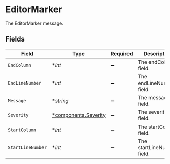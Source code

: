# EditorMarker

The EditorMarker message.


## Fields

| Field                                                       | Type                                                        | Required                                                    | Description                                                 |
| ----------------------------------------------------------- | ----------------------------------------------------------- | ----------------------------------------------------------- | ----------------------------------------------------------- |
| `EndColumn`                                                 | **int*                                                      | :heavy_minus_sign:                                          | The endColumn field.                                        |
| `EndLineNumber`                                             | **int*                                                      | :heavy_minus_sign:                                          | The endLineNumber field.                                    |
| `Message`                                                   | **string*                                                   | :heavy_minus_sign:                                          | The message field.                                          |
| `Severity`                                                  | [*components.Severity](../../models/components/severity.md) | :heavy_minus_sign:                                          | The severity field.                                         |
| `StartColumn`                                               | **int*                                                      | :heavy_minus_sign:                                          | The startColumn field.                                      |
| `StartLineNumber`                                           | **int*                                                      | :heavy_minus_sign:                                          | The startLineNumber field.                                  |